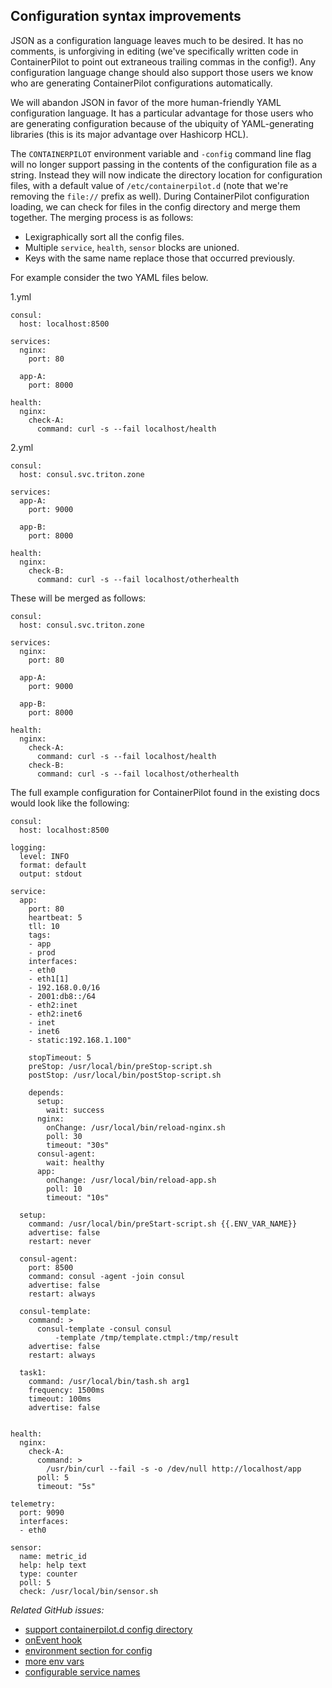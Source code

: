 ## Configuration syntax improvements

JSON as a configuration language leaves much to be desired. It has no comments, is unforgiving in editing (we've specifically written code in ContainerPilot to point out extraneous trailing commas in the config!). Any configuration language change should also support those users we know who are generating ContainerPilot configurations automatically.

We will abandon JSON in favor of the more human-friendly YAML configuration language. It has a particular advantage for those users who are generating configuration because of the ubiquity of YAML-generating libraries (this is its major advantage over Hashicorp HCL).

The `CONTAINERPILOT` environment variable and `-config` command line flag will no longer support passing in the contents of the configuration file as a string. Instead they will now indicate the directory location for configuration files, with a default value of `/etc/containerpilot.d` (note that we're removing the `file://` prefix as well). During ContainerPilot configuration loading, we can check for files in the config directory and merge them together. The merging process is as follows:

- Lexigraphically sort all the config files.
- Multiple `service`, `health`, `sensor` blocks are unioned.
- Keys with the same name replace those that occurred previously.

For example consider the two YAML files below.

1.yml
```
consul:
  host: localhost:8500

services:
  nginx:
    port: 80

  app-A:
    port: 8000

health:
  nginx:
    check-A:
      command: curl -s --fail localhost/health

```

2.yml
```
consul:
  host: consul.svc.triton.zone

services:
  app-A:
    port: 9000

  app-B:
    port: 8000

health:
  nginx:
    check-B:
      command: curl -s --fail localhost/otherhealth

```

These will be merged as follows:

```
consul:
  host: consul.svc.triton.zone

services:
  nginx:
    port: 80

  app-A:
    port: 9000

  app-B:
    port: 8000

health:
  nginx:
    check-A:
      command: curl -s --fail localhost/health
    check-B:
      command: curl -s --fail localhost/otherhealth

```


The full example configuration for ContainerPilot found in the existing docs would look like the following:


```
consul:
  host: localhost:8500

logging:
  level: INFO
  format: default
  output: stdout

service:
  app:
    port: 80
    heartbeat: 5
    tll: 10
    tags:
    - app
    - prod
    interfaces:
    - eth0
    - eth1[1]
    - 192.168.0.0/16
    - 2001:db8::/64
    - eth2:inet
    - eth2:inet6
    - inet
    - inet6
    - static:192.168.1.100"

    stopTimeout: 5
    preStop: /usr/local/bin/preStop-script.sh
    postStop: /usr/local/bin/postStop-script.sh

    depends:
      setup:
        wait: success
      nginx:
        onChange: /usr/local/bin/reload-nginx.sh
        poll: 30
        timeout: "30s"
      consul-agent:
        wait: healthy
      app:
        onChange: /usr/local/bin/reload-app.sh
        poll: 10
        timeout: "10s"

  setup:
    command: /usr/local/bin/preStart-script.sh {{.ENV_VAR_NAME}}
    advertise: false
    restart: never

  consul-agent:
    port: 8500
    command: consul -agent -join consul
    advertise: false
    restart: always

  consul-template:
    command: >
      consul-template -consul consul
          -template /tmp/template.ctmpl:/tmp/result
    advertise: false
    restart: always

  task1:
    command: /usr/local/bin/tash.sh arg1
    frequency: 1500ms
    timeout: 100ms
    advertise: false


health:
  nginx:
    check-A:
      command: >
        /usr/bin/curl --fail -s -o /dev/null http://localhost/app
      poll: 5
      timeout: "5s"

telemetry:
  port: 9090
  interfaces:
  - eth0

sensor:
  name: metric_id
  help: help text
  type: counter
  poll: 5
  check: /usr/local/bin/sensor.sh

```

_Related GitHub issues:_
- [support containerpilot.d config directory](https://github.com/joyent/containerpilot/issues/236)
- [onEvent hook](https://github.com/joyent/containerpilot/issues/227)
- [environment section for config](https://github.com/joyent/containerpilot/issues/232)
- [more env vars](https://github.com/joyent/containerpilot/issues/229)
- [configurable service names](https://github.com/joyent/containerpilot/issues/193)
